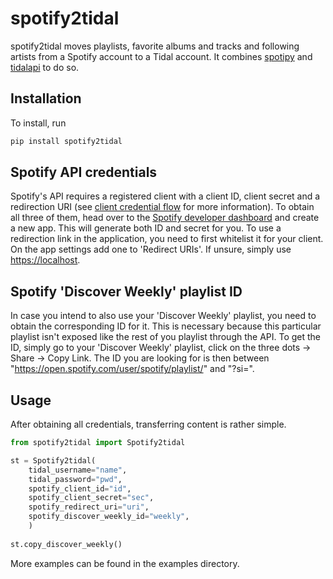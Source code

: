 # spotify2tidal
spotify2tidal moves playlists, favorite albums and tracks and following artists from a Spotify account to a Tidal account.
It combines [spotipy](https://github.com/plamere/spotipy) and [tidalapi](https://github.com/tamland/python-tidal) to do so.

## Installation

To install, run
```bash
pip install spotify2tidal
```

## Spotify API credentials
Spotify's API requires a registered client with a client ID, client secret and a redirection URI (see [client credential flow](https://developer.spotify.com/documentation/general/guides/authorization-guide/#client-credentials-flow) for more information).
To obtain all three of them, head over to the [Spotify developer dashboard](https://developer.spotify.com/dashboard/) and create a new app. This will generate both ID and secret for you. To use a redirection link in the application, you need to first whitelist it for your client. On the app settings add one to 'Redirect URIs'. If unsure, simply use [https://localhost](https://localhost).

## Spotify 'Discover Weekly' playlist ID
In case you intend to also use your 'Discover Weekly' playlist, you need to obtain the corresponding ID for it. This is necessary because this particular playlist isn't exposed like the rest of you playlist through the API.
To get the ID, simply go to your 'Discover Weekly' playlist, click on the three dots -> Share -> Copy Link. The ID you are looking for is then between "https://open.spotify.com/user/spotify/playlist/" and "?si=".

## Usage
After obtaining all credentials, transferring content is rather simple.

```python
from spotify2tidal import Spotify2tidal

st = Spotify2tidal(
	tidal_username="name",
	tidal_password="pwd",
	spotify_client_id="id",
	spotify_client_secret="sec",
	spotify_redirect_uri="uri",
	spotify_discover_weekly_id="weekly",
	)
	
st.copy_discover_weekly()
```
More examples can be found in the examples directory.
